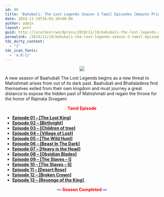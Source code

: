 ```yaml
---
id: 80
title: 'Bahubali: The Lost Legends Season 3 Tamil Episodes [Amazon Prime Tamil]'
date: 2019-11-19T16:03:28+00:00
author: admin
layout: post
guid: http://localhost/wordpress/2019/11/19/bahubali-the-lost-legends-season-3-tamil-episodes-amazon-prime-tamil/
permalink: /2019/11/19/bahubali-the-lost-legends-season-3-tamil-episodes-amazon-prime-tamil/
tdc_dirty_content:
  - "1"
tdc_icon_fonts:
  - 'a:0:{}'
---
```

<div dir="ltr" style="text-align: left;" trbidi="on">
  <div class="separator" style="clear: both; text-align: center;">
    <a href="https://1.bp.blogspot.com/-tvLWxQnURDw/XdQQReDGJbI/AAAAAAAAA14/hHnilFqWdY4hosOPP1WX3c2Thd-euL81gCLcBGAsYHQ/s1600/de5dc343-46b0-4082-9c17-39ec6c129a0e-1cf5afb8-32ed-408e-94f7-69dc6b2056cc_RGB_SD._RI_VQrLboWnoXYEkPkY6VVNtrxYN0fiqUQ_TTW_.jpg" imageanchor="1" style="margin-left: 1em; margin-right: 1em;"><img border="0" data-original-height="1200" data-original-width="1600" src="https://1.bp.blogspot.com/-tvLWxQnURDw/XdQQReDGJbI/AAAAAAAAA14/hHnilFqWdY4hosOPP1WX3c2Thd-euL81gCLcBGAsYHQ/s1600/de5dc343-46b0-4082-9c17-39ec6c129a0e-1cf5afb8-32ed-408e-94f7-69dc6b2056cc_RGB_SD._RI_VQrLboWnoXYEkPkY6VVNtrxYN0fiqUQ_TTW_.jpg" /></a>
  </div>
  
  <p>
    A new season of Baahubali The Lost Legends begins as a new threat to Mahishmati arises from out of its dark past. Baahubali and Bhallaladeva find themselves exiled from their own kingdom and must journey a great distance to expose the hidden past of Mahishmati and regain the throne for the honor of Rajmata Sivagami
  </p>
  
  <div style="text-align: center;">
    <span style="color: red; font-family: "arial" , "helvetica" , sans-serif; font-size: large;"><b>Tamil Episode</b></span>
  </div>
  
  <div style="text-align: left;">
  </div>
  
  <ul style="text-align: left;">
    <li>
      <span style="font-family: "arial" , "helvetica" , sans-serif; font-size: large;"><b><a href="https://drive.google.com/open?id=1MUiFkGgLVkm2mzYXiPM2qo5oEt-pLd2v">Episode 01 &#8211; [The Lost King]</a></b></span>
    </li>
    <li>
      <span style="font-family: "arial" , "helvetica" , sans-serif; font-size: large;"><b><a href="https://drive.google.com/open?id=1W912F1vhJOq9Ju8w0C3OGBc8WJB3hwHa">Episode 02 &#8211; [Birthright]</a></b></span>
    </li>
    <li>
      <span style="font-family: "arial" , "helvetica" , sans-serif; font-size: large;"><b><a href="https://drive.google.com/open?id=12Y6bGkcLibYQkJW_Dw-JNUsGA00YkKbx">Episode 03 &#8211; [Children of tree]</a></b></span>
    </li>
    <li>
      <span style="font-family: "arial" , "helvetica" , sans-serif; font-size: large;"><b><a href="https://drive.google.com/open?id=1YJLzqU1hVfbYTIl2CGIzkaTfmcQV2eWG">Episode 04 &#8211; [Village of Lost]</a></b></span>
    </li>
    <li>
      <span style="font-family: "arial" , "helvetica" , sans-serif; font-size: large;"><b><a href="https://drive.google.com/open?id=12b9pQEdMHKg9IHq79edBeqgHlek5N5J9">Episode 05 &#8211; [The Wild Hunt]</a></b></span>
    </li>
    <li>
      <span style="font-family: "arial" , "helvetica" , sans-serif; font-size: large;"><b><a href="https://drive.google.com/open?id=18b4Kz1RVmB7ZTRPQuIY0CtQeQju-9YXH">Episode 06 &#8211; [Beast In The Dark]</a></b></span>
    </li>
    <li>
      <span style="font-family: "arial" , "helvetica" , sans-serif; font-size: large;"><b><a href="https://drive.google.com/open?id=161OtnRlM0AbeVA8kk9vlIeWvLOD-k6hj">Episode 07 &#8211; [Heavy is the Head]</a></b></span>
    </li>
    <li>
      <span style="font-family: "arial" , "helvetica" , sans-serif; font-size: large;"><b><a href="https://drive.google.com/open?id=18_ptE48_5K795zJ3P1l0akPnPVnEqg3_">Episode 08 &#8211; [Obsidian Blades]</a></b></span>
    </li>
    <li>
      <span style="font-family: "arial" , "helvetica" , sans-serif; font-size: large;"><b><a href="https://drive.google.com/open?id=1Ifj0d2_YulCMHTvfn89d2VGXHerO9K_r">Episode 09 &#8211; [The Slaves &#8211; I]</a></b></span>
    </li>
    <li>
      <span style="font-family: "arial" , "helvetica" , sans-serif; font-size: large;"><b><a href="https://drive.google.com/open?id=1IzRirTy644tpszNjrG06ANSmMTTs78Fs">Episode 10 &#8211; [The Slaves &#8211; II]</a></b></span>
    </li>
    <li>
      <span style="font-family: "arial" , "helvetica" , sans-serif; font-size: large;"><b><a href="https://drive.google.com/open?id=1xRZcQLCZvLZkOTQd2cHmUVE1q7PbYRB_">Episode 11 &#8211; [Desert Rose]</a></b></span>
    </li>
    <li>
      <span style="font-family: "arial" , "helvetica" , sans-serif; font-size: large;"><b><a href="https://drive.google.com/open?id=1yjkzoZ-3cGTdQySP6dN5Fym8co0sleax">Episode 12 &#8211; [Broken Crown]</a></b></span>
    </li>
    <li>
      <span style="font-family: "arial" , "helvetica" , sans-serif; font-size: large;"><b><a href="https://drive.google.com/open?id=1UIk8BIHaK-HE43Wy5wRJk_CCQq5ismVe">Episode 13 &#8211; [Revenge of the King]&nbsp;</a></b></span>
    </li>
  </ul>
  
  <div style="text-align: center;">
    <span style="font-family: "arial" , "helvetica" , sans-serif; font-size: large;"><b><span style="color: blue;">&#8212;&nbsp;</span><span style="color: red;">Season Completed</span><span style="color: blue;">&nbsp;&#8212;</span></b></span>
  </div>
</div>